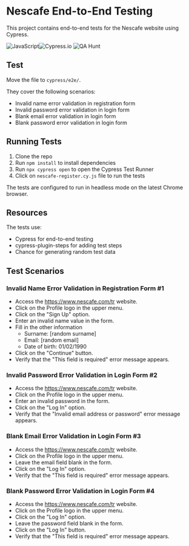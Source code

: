 # Nescafe End-to-End Testing

This project contains end-to-end tests for the Nescafe website using Cypress.

<img src="https://img.shields.io/badge/JavaScript-F7DF1E.svg?style=for-the-badge&logo=JavaScript&logoColor=black" alt="JavaScript" /><img src="https://img.shields.io/badge/tested%20with-Cypress-04C38E.svg" alt="Cypress.io" /> <img src="https://img.shields.io/badge/QA_Hunt-Academy-blue" alt="QA Hunt" />
## Test

Move the file to  `cypress/e2e/`.

They cover the following scenarios:

* Invalid name error validation in registration form
* Invalid password error validation in login form
* Blank email error validation in login form
* Blank password error validation in login form

## Running Tests

1. Clone the repo
2. Run `npm install` to install dependencies
3. Run `npx cypress open` to open the Cypress Test Runner
4. Click on `nescafe-register.cy.js` file to run the tests

The tests are configured to run in headless mode on the latest Chrome browser.

## Resources

The tests use:

* Cypress for end-to-end testing
* cypress-plugin-steps for adding test steps
* Chance for generating random test data

## Test Scenarios

### Invalid Name Error Validation in Registration Form #1

* Access the https://www.nescafe.com/tr website.
* Click on the Profile logo in the upper menu.
* Click on the "Sign Up" option.
* Enter an invalid name value in the form.
* Fill in the other information
    * Surname: [random surname]
    * Email: [random email]
    * Date of birth: 01/02/1990
* Click on the "Continue" button.
* Verify that the "This field is required" error message appears.

### Invalid Password Error Validation in Login Form #2

* Access the https://www.nescafe.com/tr website.
* Click on the Profile logo in the upper menu.
* Enter an invalid password in the form.
* Click on the "Log In" option.
* Verify that the "Invalid email address or password" error message appears.

### Blank Email Error Validation in Login Form #3

* Access the https://www.nescafe.com/tr website.
* Click on the Profile logo in the upper menu.
* Leave the email field blank in the form.
* Click on the "Log In" option.
* Verify that the "This field is required" error message appears.

### Blank Password Error Validation in Login Form #4

* Access the https://www.nescafe.com/tr website.
* Click on the Profile logo in the upper menu.
* Click on the "Log In" option.
* Leave the password field blank in the form.
* Click on the "Log In" button.
* Verify that the "This field is required" error message appears.
